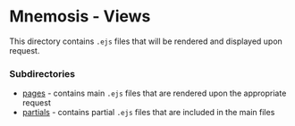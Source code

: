 # **Mnemosis - Views**

This directory contains `.ejs` files that will be rendered and displayed upon request.

### **Subdirectories**

- [pages](https://github.com/ccapdev1920T2/s12g10/tree/Phase_3/views/pages) - contains main `.ejs` files that are rendered upon the appropriate request
- [partials](https://github.com/ccapdev1920T2/s12g10/tree/Phase_3/views/partials) - contains partial `.ejs` files that are included in the main files